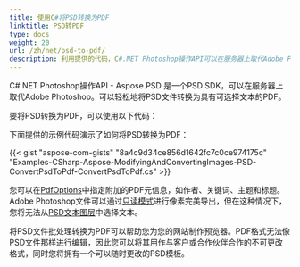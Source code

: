 ```yaml
---
title: 使用C#将PSD转换为PDF
linktitle: PSD转PDF
type: docs
weight: 20
url: /zh/net/psd-to-pdf/
description: 利用提供的代码，C#.NET Photoshop操作API可以在服务器上取代Adobe Photoshop，并将PSD文件转换为具有可选择文本的PDF。
---
```


C#.NET Photoshop操作API - Aspose.PSD 是一个PSD SDK，可以在服务器上取代Adobe Photoshop。可以轻松地将PSD文件转换为具有可选择文本的PDF。

要将PSD转换为PDF，可以使用以下代码：

下面提供的示例代码演示了如何将PSD转换为PDF：

{{< gist "aspose-com-gists" "8a4c9d34ce856d1642fc7c0ce974175c" "Examples-CSharp-Aspose-ModifyingAndConvertingImages-PSD-ConvertPsdToPdf-ConvertPsdToPdf.cs" >}}

您可以在[PdfOptions](https://reference.aspose.com/psd/net/aspose.psd.imageoptions/pdfoptions)中指定附加的PDF元信息，如作者、关键词、主题和标题。Adobe Photoshop文件可以通过[只读模式](https://reference.aspose.com/psd/net/aspose.psd.imageloadoptions/psdloadoptions/properties/readonlymode)进行像素完美导出，但在这种情况下，您将无法从[PSD文本图层](https://reference.aspose.com/psd/net/aspose.psd.fileformats.psd.layers/textlayer)中选择文本。

将PSD文件批处理转换为PDF可以帮助您为您的网站制作预览器。PDF格式无法像PSD文件那样进行编辑，因此您可以将其用作与客户或合作伙伴合作的不可更改格式，同时您将拥有一个可以随时更改的PSD模板。
